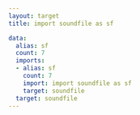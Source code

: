 ```yaml
---
layout: target
title: import soundfile as sf

data:
  alias: sf
  count: 7
  imports:
  - alias: sf
    count: 7
    import: import soundfile as sf
    target: soundfile
  target: soundfile
---
```

